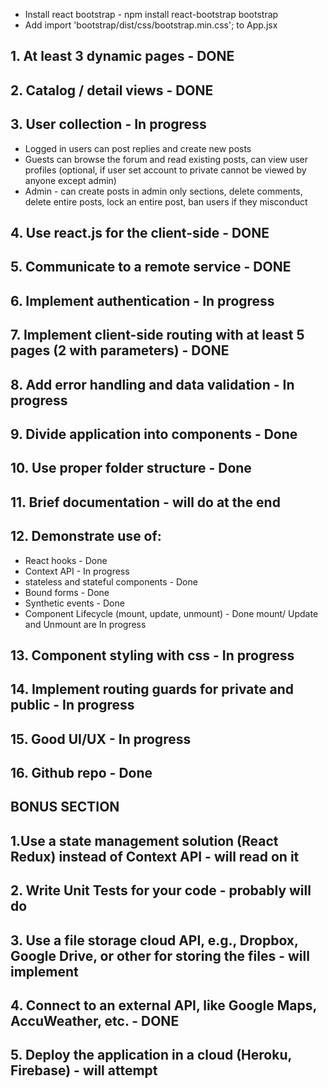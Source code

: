 - Install react bootstrap - npm install react-bootstrap bootstrap
- Add import 'bootstrap/dist/css/bootstrap.min.css'; to App.jsx

## 1. At least 3 dynamic pages - DONE
## 2. Catalog / detail views - DONE
## 3. User collection - In progress
 * Logged in users can post replies and create new posts
 * Guests can browse the forum and read existing posts, can view user profiles (optional, if user set account to private cannot be viewed by anyone except admin)
 * Admin - can create posts in admin only sections, delete comments, delete entire posts, lock an entire post, ban users if they misconduct
## 4. Use react.js for the client-side - DONE
## 5. Communicate to a remote service - DONE
## 6. Implement authentication - In progress
## 7. Implement client-side routing with at least 5 pages (2 with parameters) - DONE

## 8. Add error handling and data validation - In progress
## 9. Divide application into components - Done
## 10. Use proper folder structure - Done
## 11. Brief documentation - will do at the end
## 12. Demonstrate use of:
 * React hooks - Done
 * Context API - In progress
 * stateless and stateful components - Done
 * Bound forms - Done
 * Synthetic events - Done
 * Component Lifecycle (mount, update, unmount) - Done mount/ Update and Unmount are In progress
## 13. Component styling with css - In progress
## 14. Implement routing guards for private and public - In progress
## 15. Good UI/UX - In progress
## 16. Github repo - Done
## BONUS SECTION
## 1.Use a state management solution (React Redux) instead of Context API - will read on it
## 2. Write Unit Tests for your code - probably will do 
## 3. Use a file storage cloud API, e.g., Dropbox, Google Drive, or other for storing the files - will implement 
## 4. Connect to an external API, like Google Maps, AccuWeather, etc. - DONE
## 5. Deploy the application in a cloud (Heroku, Firebase) - will attempt